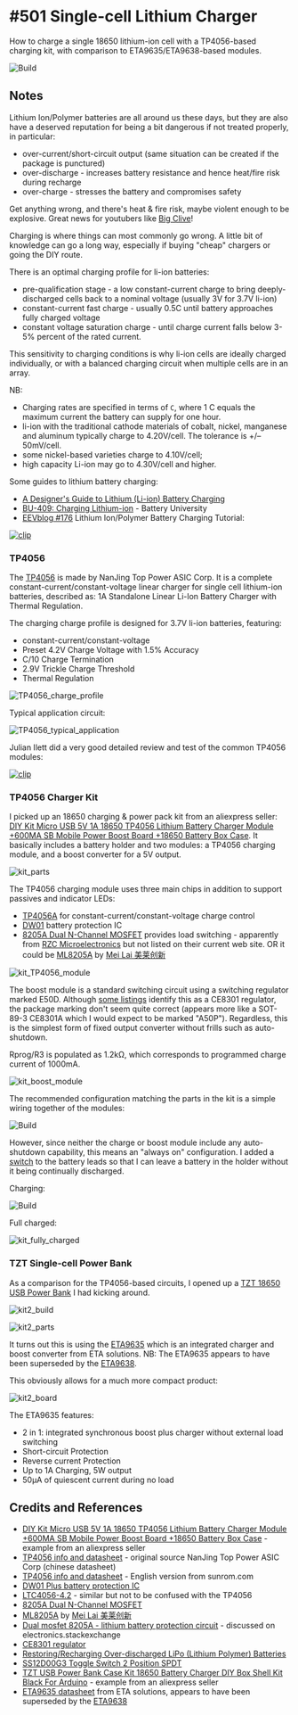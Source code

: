 # #501 Single-cell Lithium Charger

How to charge a single 18650 lithium-ion cell with a TP4056-based charging kit, with comparison to ETA9635/ETA9638-based modules.

![Build](./assets/SingleCellLithiumCharger_build.jpg?raw=true)

## Notes

Lithium Ion/Polymer batteries are all around us these days, but they are also have a deserved reputation for
being a bit dangerous if not treated properly, in particular:

* over-current/short-circuit output (same situation can be created if the package is punctured)
* over-discharge - increases battery resistance and hence heat/fire risk during recharge
* over-charge - stresses the battery and compromises safety

Get anything wrong, and there's heat & fire risk, maybe violent enough to be explosive. Great news for youtubers like [Big Clive](https://youtu.be/0tGK1nqXr28)!

Charging is where things can most commonly go wrong. A little bit of knowledge can go a long way, especially if buying "cheap" chargers or going the DIY route.

There is an optimal charging profile for li-ion batteries:

* pre-qualification stage - a low constant-current charge to bring deeply-discharged cells back to a nominal voltage (usually 3V for 3.7V li-ion)
* constant-current fast charge - usually 0.5C until battery approaches fully charged voltage
* constant voltage saturation charge - until charge current falls below 3-5% percent of the rated current.

This sensitivity to charging conditions is why li-ion cells are ideally charged individually, or with a balanced charging circuit when multiple cells are in an array.

NB:

* Charging rates are specified in terms of `C`, where 1 C equals the maximum current the battery can supply for one hour.
* li-ion with the traditional cathode materials of cobalt, nickel, manganese and aluminum typically charge to 4.20V/cell. The tolerance is +/–50mV/cell.
* some nickel-based varieties charge to 4.10V/cell;
* high capacity Li-ion may go to 4.30V/cell and higher.

Some guides to lithium battery charging:

* [A Designer's Guide to Lithium (Li-ion) Battery Charging](https://www.digikey.sg/en/articles/techzone/2016/sep/a-designer-guide-fast-lithium-ion-battery-charging)
* [BU-409: Charging Lithium-ion](https://batteryuniversity.com/learn/article/charging_lithium_ion_batteries) - Battery University
* [EEVblog #176](https://www.youtube.com/watch?v=A6mKd5_-abk) Lithium Ion/Polymer Battery Charging Tutorial:

[![clip](https://img.youtube.com/vi/A6mKd5_-abk/0.jpg)](https://www.youtube.com/watch?v=A6mKd5_-abk)

### TP4056

The [TP4056](http://www.tpwic.com/index.php?m=content&c=index&a=show&catid=173&id=52) is made by NanJing Top Power ASIC Corp.
It is a complete constant-current/constant-voltage linear charger for single cell lithium-ion batteries,
described as: 1A Standalone Linear Li-lon Battery Charger with Thermal Regulation.

The charging charge profile is designed for 3.7V li-ion batteries, featuring:

* constant-current/constant-voltage
* Preset 4.2V Charge Voltage with 1.5% Accuracy
* C/10 Charge Termination
* 2.9V Trickle Charge Threshold
* Thermal Regulation

![TP4056_charge_profile](./assets/TP4056_charge_profile.jpg?raw=true)

Typical application circuit:

![TP4056_typical_application](./assets/TP4056_typical_application.jpg?raw=true)

Julian Ilett did a very good detailed review and test of the common TP4056 modules:

[![clip](https://img.youtube.com/vi/Qw4psECqpwI/0.jpg)](https://www.youtube.com/watch?v=Qw4psECqpwI)

### TP4056 Charger Kit

I picked up an 18650 charging & power pack kit from an aliexpress seller:
[DIY Kit Micro USB 5V 1A 18650 TP4056 Lithium Battery Charger Module +600MA SB Mobile Power Boost Board +18650 Battery Box Case](https://www.aliexpress.com/item/32631921696.html). It basically includes a battery holder and two modules: a TP4056 charging module, and a boost converter for a 5V output.

![kit_parts](./assets/kit_parts.jpg?raw=true)

The TP4056 charging module uses three main chips in addition to support passives and indicator LEDs:

* [TP4056A](http://www.tpwic.com/index.php?m=content&c=index&a=show&catid=173&id=52) for constant-current/constant-voltage charge control
* [DW01](https://www.digchip.com/datasheets/parts/datasheet/922/DW01.php) battery protection IC
* [8205A Dual N-Channel MOSFET](https://www.datasheet4u.com/datasheet-pdf/RZCMicroelectronics/8205A/pdf.php?id=847696) provides load switching - apparently from [RZC Microelectronics](http://www.rzcsemi.com/) but not listed on their current web site. OR it could be [ML8205A](https://www.evelta.com/content/datasheets/130-ML8205A.pdf) by [Mei Lai 美莱创新](http://www.szmeilai.com/)

![kit_TP4056_module](./assets/kit_TP4056_module.jpg?raw=true)

The boost module is a standard switching circuit using a switching regulator marked E50D.
Although [some listings](https://www.sunrom.com/p/5v-dc-dc-boost-step-up) identify this as a CE8301 regulator, the package marking don't seem quite correct
(appears more like a SOT-89-3 CE8301A which I would expect to be marked "A50P"). Regardless, this is the simplest form of fixed output converter without frills such as auto-shutdown.

Rprog/R3 is populated as 1.2kΩ, which corresponds to programmed charge current of 1000mA.

![kit_boost_module](./assets/kit_boost_module.jpg?raw=true)

The recommended configuration matching the parts in the kit is a simple wiring together of the modules:

![Build](./assets/SingleCellLithiumCharger_schematic.jpg?raw=true)

However, since neither the charge or boost module include any auto-shutdown capability, this means an "always on" configuration.
I added a [switch](https://www.aliexpress.com/item/32799198160.html) to the battery leads so that I can leave a battery in the holder
without it being continually discharged.

Charging:

![Build](./assets/SingleCellLithiumCharger_build.jpg?raw=true)

Full charged:

![kit_fully_charged](./assets/kit_fully_charged.jpg?raw=true)

### TZT Single-cell Power Bank

As a comparison for the TP4056-based circuits, I opened up a
[TZT 18650 USB Power Bank](https://www.aliexpress.com/item/32975739982.html) I had kicking around.

![kit2_build](./assets/kit2_build.jpg?raw=true)

![kit2_parts](./assets/kit2_parts.jpg?raw=true)

It turns out this is using the [ETA9635](http://www.etasolution.com/w-cn/prod_det.html?id=18) which is an integrated charger and boost converter from ETA solutions.
NB: The ETA9635 appears to have been superseded by the [ETA9638](http://www.etasolution.com/w-cn/prod_det.html?id=19).

This obviously allows for a much more compact product:

![kit2_board](./assets/kit2_board.jpg?raw=true)

The ETA9635 features:

* 2 in 1: integrated synchronous boost plus charger without external load switching
* Short-circuit Protection
* Reverse current Protection
* Up to 1A Charging, 5W output
* 50µA of quiescent current during no load

## Credits and References

* [DIY Kit Micro USB 5V 1A 18650 TP4056 Lithium Battery Charger Module +600MA SB Mobile Power Boost Board +18650 Battery Box Case](https://www.aliexpress.com/item/32631921696.html) - example from an aliexpress seller
* [TP4056 info and datasheet](http://www.tpwic.com/index.php?m=content&c=index&a=show&catid=173&id=52) - original source NanJing Top Power ASIC Corp (chinese datasheet)
* [TP4056 info and datasheet](https://www.sunrom.com/p/tp4056-li-on-battery-charger-ic-1a) - English version from sunrom.com
* [DW01 Plus battery protection IC](https://www.digchip.com/datasheets/parts/datasheet/922/DW01.php)
* [LTC4056-4.2](https://www.analog.com/en/products/ltc4056-4.2.html) - similar but not to be confused with the TP4056
* [8205A Dual N-Channel MOSFET](https://www.datasheet4u.com/datasheet-pdf/RZCMicroelectronics/8205A/pdf.php?id=847696)
* [ML8205A](https://www.evelta.com/content/datasheets/130-ML8205A.pdf) by [Mei Lai 美莱创新](http://www.szmeilai.com/)
* [Dual mosfet 8205A - lithium battery protection circuit](https://electronics.stackexchange.com/questions/203463/dual-mosfet-8205a-lithium-battery-protection-circuit) - discussed on electronics.stackexchange
* [CE8301 regulator](https://www.sunrom.com/p/5v-dc-dc-boost-step-up)
* [Restoring/Recharging Over-discharged LiPo (Lithium Polymer) Batteries](https://www.electricrcaircraftguy.com/2014/10/restoring-over-discharged-LiPos.html)
* [SS12D00G3 Toggle Switch 2 Position SPDT](https://www.aliexpress.com/item/32799198160.html)
* [TZT USB Power Bank Case Kit 18650 Battery Charger DIY Box Shell Kit Black For Arduino](https://www.aliexpress.com/item/32975739982.html) - example from an aliexpress seller
* [ETA9635 datasheet](http://www.etasolution.com/w-cn/prod_det.html?id=18) from ETA solutions, appears to have been superseded by the [ETA9638](http://www.etasolution.com/w-cn/prod_det.html?id=19)
